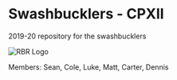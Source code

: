 # Swashbucklers - CPXII

2019-20 repository for the swashbucklers

![RBR Logo](https://5starassets.blob.core.windows.net/athleticsites/2560432/219/images/4a7a0f38-c1be-4c36-addd-2c34dc669200.png)

Members: Sean, Cole, Luke, Matt, Carter, Dennis
